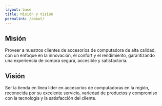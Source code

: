 ```yaml
---
layout: base
title: Misión y Visión
permalink: /about/
---
```


## Misión
Proveer a nuestros clientes de accesorios de computadora de alta calidad, con un enfoque en la innovación, el confort y el rendimiento, garantizando una experiencia de compra segura, accesible y satisfactoria.

## Visión
Ser la tienda en línea líder en accesorios de computadoras en la región, reconocida por su excelente servicio, variedad de productos y compromiso con la tecnología y la satisfacción del cliente.
